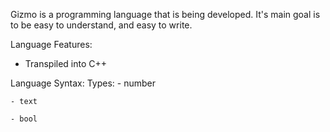 Gizmo is a programming language that is being developed. It's main goal is to be easy to understand, and easy to write.

Language Features:
  - Transpiled into C++

Language Syntax:
  Types:
    - number
    
    - text
    
    - bool
    
